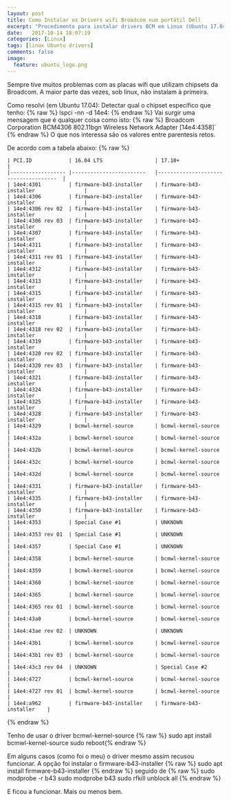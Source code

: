 ```yaml
---
layout: post
title: Como Instalar os Drivers wifi Broadcom num portátil Dell
excerpt: "Procedimento para instalar drivers BCM em Linux (Ubuntu 17.04)"
date:   2017-10-14 18:07:19
categories: [Linux]
tags: [linux Ubuntu drivers]
comments: false
image:
  feature: ubuntu_logo.png
---
```

Sempre tive muitos problemas com as placas wifi que utilizam chipsets da Broadcom. A maior parte das vezes, sob linux, não instalam à primeira.

Como resolvi  (em Ubuntu 17.04):
Detectar qual o chipset específico que tenho:
{% raw %}
    lspci -nn -d 14e4:
{% endraw %}
Vai surgir uma mensagem que é qualquer coisa como isto:
{% raw %}
    Broadcom Corporation BCM4306 802.11bgn Wireless Network Adapter [14e4:4358]`
{% endraw %}
O que nos interessa são os valores entre parentesis retos.

De acordo com a tabela abaixo:
{% raw %}

    | PCI.ID           	| 16.04 LTS              	| 17.10+                              	|
    |------------------	|------------------------	|-------------------------------------	|
    | 14e4:4301        	| firmware-b43-installer 	| firmware-b43-installer              	|
    | 14e4:4306        	| firmware-b43-installer 	| firmware-b43-installer              	|
    | 14e4:4306 rev 02 	| firmware-b43-installer 	| firmware-b43-installer              	|
    | 14e4:4306 rev 03 	| firmware-b43-installer 	| firmware-b43-installer              	|
    | 14e4:4307        	| firmware-b43-installer 	| firmware-b43-installer              	|
    | 14e4:4311        	| firmware-b43-installer 	| firmware-b43-installer              	|
    | 14e4:4311 rev 01 	| firmware-b43-installer 	| firmware-b43-installer              	|
    | 14e4:4312        	| firmware-b43-installer 	| firmware-b43-installer              	|
    | 14e4:4313        	| firmware-b43-installer 	| firmware-b43-installer              	|
    | 14e4:4315        	| firmware-b43-installer 	| firmware-b43-installer              	|
    | 14e4:4315 rev 01 	| firmware-b43-installer 	| firmware-b43-installer              	|
    | 14e4:4318        	| firmware-b43-installer 	| firmware-b43-installer              	|
    | 14e4:4318 rev 02 	| firmware-b43-installer 	| firmware-b43-installer              	|
    | 14e4:4319        	| firmware-b43-installer 	| firmware-b43-installer              	|
    | 14e4:4320 rev 02 	| firmware-b43-installer 	| firmware-b43-installer              	|
    | 14e4:4320 rev 03 	| firmware-b43-installer 	| firmware-b43-installer              	|
    | 14e4:4321        	| firmware-b43-installer 	| firmware-b43-installer              	|
    | 14e4:4324        	| firmware-b43-installer 	| firmware-b43-installer              	|
    | 14e4:4325        	| firmware-b43-installer 	| firmware-b43-installer              	|
    | 14e4:4328        	| firmware-b43-installer 	| firmware-b43-installer              	|
    | 14e4:4329        	| bcmwl-kernel-source    	| bcmwl-kernel-source                 	|
    | 14e4:432a        	| bcmwl-kernel-source    	| bcmwl-kernel-source                 	|
    | 14e4:432b        	| bcmwl-kernel-source    	| bcmwl-kernel-source                 	|
    | 14e4:432c        	| bcmwl-kernel-source    	| bcmwl-kernel-source                 	|
    | 14e4:432d        	| bcmwl-kernel-source    	| bcmwl-kernel-source                 	|
    | 14e4:4331        	| firmware-b43-installer 	| firmware-b43-installer              	|
    | 14e4:4335        	| firmware-b43-installer 	| firmware-b43-installer              	|
    | 14e4:4350        	| firmware-b43-installer 	| firmware-b43-installer              	|
    | 14e4:4353        	| Special Case #1        	| UNKNOWN                             	|
    | 14e4:4353 rev 01 	| Special Case #1        	| UNKNOWN                             	|
    | 14e4:4357        	| Special Case #1        	| UNKNOWN                             	|
    | 14e4:4358        	| bcmwl-kernel-source    	| bcmwl-kernel-source                 	|
    | 14e4:4359        	| bcmwl-kernel-source    	| bcmwl-kernel-source                 	|
    | 14e4:4360        	| bcmwl-kernel-source    	| bcmwl-kernel-source                 	|
    | 14e4:4365        	| bcmwl-kernel-source    	| bcmwl-kernel-source                 	|
    | 14e4:4365 rev 01 	| bcmwl-kernel-source    	| bcmwl-kernel-source                 	|
    | 14e4:43a0        	| bcmwl-kernel-source    	| bcmwl-kernel-source                 	|
    | 14e4:43ae rev 02 	| UNKNOWN                	| UNKNOWN                             	|
    | 14e4:43b1        	| bcmwl-kernel-source    	| bcmwl-kernel-source                 	|
    | 14e4:43b1 rev 03 	| bcmwl-kernel-source    	| bcmwl-kernel-source                 	|
    | 14e4:43c3 rev 04 	| UNKNOWN                	| Special Case #2                     	|
    | 14e4:4727        	| bcmwl-kernel-source    	| bcmwl-kernel-source                 	|
    | 14e4:4727 rev 01 	| bcmwl-kernel-source    	| bcmwl-kernel-source                 	|
    | 14e4:a962        	| firmware-b43-installer 	| firmware-b43-installer 	|
{% endraw %}

Tenho de usar o driver bcmwl-kernel-source
{% raw %}
    sudo apt install bcmwl-kernel-source
    sudo reboot{% endraw %}

Em alguns casos (como foi o meu) o driver mesmo assim recusou funcionar. A opção foi instalar o firmware-b43-installer
{% raw %}
    sudo apt install firmware-b43-installer
{% endraw %}
seguido de 
{% raw %}
    sudo modprobe -r b43
    sudo modprobe b43
    sudo rfkill unblock all
{% endraw %}
 
E ficou a funcionar. Mais ou menos bem.
